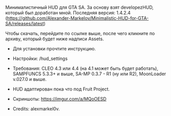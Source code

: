 Минималистичный HUD для GTA SA. За основу взят developezHUD, который был доработан мной. 
Последняя версия: 1.4.2.4 (https://github.com/Alexander-Markelov/Minimalistic-HUD-for-GTA-SA/releases/latest)

Чтобы скачать, перейдите по ссылке выше, после чего кликните по архиву, который будет ниже надписи Assets.

- Для установки прочтите инструкцию.

- Настройки: /hud_settings

- Требования: CLEO 4.3 или 4.4 (на 4.1 может быть будет работать), SAMPFUNCS 5.3.3+ и выше, SA-MP 0.3.7 - R1 (ну или R2), MoonLoader v.027.0 и выше.

- HUD адаптирован пока что под Fruit Project.

- Скриншоты: https://imgur.com/a/MQoOESD

- Credits: alexmarkel0v.
